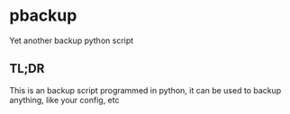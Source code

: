 # pbackup
Yet another backup python script

## TL;DR

This is an backup script programmed in python, it can be used to backup anything, like your config, etc
